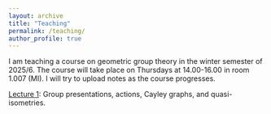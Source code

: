 ```yaml
---
layout: archive
title: "Teaching"
permalink: /teaching/
author_profile: true
---
```


I am teaching a course on geometric group theory in the winter semester of 2025/6. The course will take place on Thursdays at 14.00-16.00 in room 1.007 (MI). I will try to upload notes as the course progresses.

[Lecture 1](https://lawk-mineh.github.io//files/course/Lecture_1.pdf): Group presentations, actions, Cayley graphs, and quasi-isometries.
